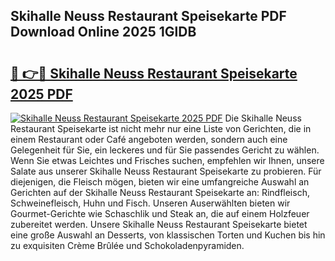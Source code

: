 ## Skihalle Neuss Restaurant Speisekarte PDF Download Online 2025 1GlDB

# <h2><a href="http://gcdh4w7.nevu.top/?p=Skihalle+Neuss+Restaurant+Speisekarte">🔗 👉🔴 Skihalle Neuss Restaurant Speisekarte 2025 PDF</a></h2>

[![Skihalle Neuss Restaurant Speisekarte 2025 PDF](https://i.imgur.com/dBaPXMq.png)](http://gcdh4w7.nevu.top/?p=Skihalle+Neuss+Restaurant+Speisekarte)
Die Skihalle Neuss Restaurant Speisekarte ist nicht mehr nur eine Liste von Gerichten, die in einem Restaurant oder Café angeboten werden, sondern auch eine Gelegenheit für Sie, ein leckeres und für Sie passendes Gericht zu wählen. Wenn Sie etwas Leichtes und Frisches suchen, empfehlen wir Ihnen, unsere Salate aus unserer Skihalle Neuss Restaurant Speisekarte zu probieren. Für diejenigen, die Fleisch mögen, bieten wir eine umfangreiche Auswahl an Gerichten auf der Skihalle Neuss Restaurant Speisekarte an: Rindfleisch, Schweinefleisch, Huhn und Fisch. Unseren Auserwählten bieten wir Gourmet-Gerichte wie Schaschlik und Steak an, die auf einem Holzfeuer zubereitet werden. Unsere Skihalle Neuss Restaurant Speisekarte bietet eine große Auswahl an Desserts, von klassischen Torten und Kuchen bis hin zu exquisiten Crème Brûlée und Schokoladenpyramiden.
